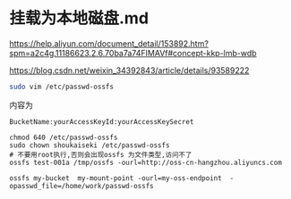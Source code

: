 # 挂载为本地磁盘.md
https://help.aliyun.com/document_detail/153892.htm?spm=a2c4g.11186623.2.6.70ba7a74FIMAVf#concept-kkp-lmb-wdb

https://blog.csdn.net/weixin_34392843/article/details/93589222
```sh
sudo vim /etc/passwd-ossfs
```
内容为
```
BucketName:yourAccessKeyId:yourAccessKeySecret
```

```
chmod 640 /etc/passwd-ossfs
sudo chown shoukaiseki /etc/passwd-ossfs
# 不要用root执行,否则会出现ossfs 为文件类型,访问不了
ossfs test-001a /tmp/ossfs -ourl=http://oss-cn-hangzhou.aliyuncs.com

ossfs my-bucket  my-mount-point -ourl=my-oss-endpoint  -opasswd_file=/home/work/passwd-ossfs
```
